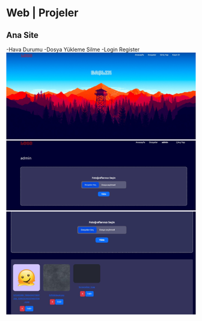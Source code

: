 # Web | Projeler
<h2>Ana Site</h2>
-Hava Durumu
-Dosya Yükleme Silme
-Login Register
<img style="width:%33;" src="images/1.jpg">
<img style="width:%33;" src="images/2.jpg">
<img style="width:%33;" src="images/3.jpg">